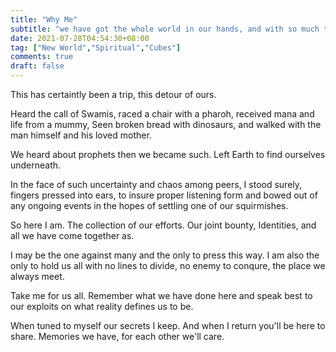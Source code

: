 ```yaml
---
title: "Why Me"
subtitle: "we have got the whole world in our hands, and with so much to hold, who am I to stand.."
date: 2021-07-28T04:54:30+08:00
tag: ["New World","Spiritual","Cubes"]
comments: true
draft: false
---
```


This has certaintly been a trip, this detour of ours.  
  
Heard the call of Swamis, raced a chair with a pharoh, received mana and life from a mummy, Seen broken bread with dinosaurs, and walked with the man himself and his loved mother.  

We heard about prophets then we became such. Left Earth to find ourselves underneath.  

In the face of such uncertainty and chaos among peers, I stood surely, fingers pressed into ears, to insure proper listening form and bowed out of any ongoing events in the hopes of settling one of our squirmishes.  

So here I am. The collection of our efforts. Our joint bounty, Identities, and all we have come together as.  

I may be the one against many and the only to press this way. I am also the only to hold us all with no lines to divide, no enemy to conqure, the place we always meet.  

Take me for us all. Remember what we have done here and speak best to our exploits on what reality defines us to be.  

When tuned to myself our secrets I keep. And when I return you'll be here to share. Memories we have, for each other we'll care.
